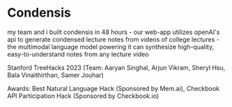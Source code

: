 # Condensis

my team and i built condensis in 48 hours - our web-app utilizes openAI's api to generate condensed lecture notes from videos of college lectures - the multimodal language model powering it can synthesize high-quality, easy-to-understand notes from any lecture video

Stanford TreeHacks 2023 (Team: Aaryan Singhal, Arjun Vikram, Sheryl Hsu, Bala Vinaithirthan, Samer Jouhar)

Awards: Best Natural Language Hack (Sponsored by Mem.ai), Checkbook API Participation Hack (Sponsored by Checkbook.io)
